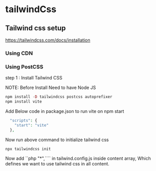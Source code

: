 # tailwindCss

## Tailwind css setup

https://tailwindcss.com/docs/installation

### Using CDN
  <script src="https://cdn.tailwindcss.com"></script>

### Using PostCSS
step 1 : Install Tailwind CSS

NOTE: Before Install Need to have Node JS

```php
npm install -D tailwindcss postcss autoprefixer
npm install vite 
`````
Add Below code in package.json to run vite on npm start 

```php
  "scripts": {
    "start": "vite"
  },
`````
Now run above command to initialize tailwind css
```php
npx tailwindcss init
````
Now add ``php "*",```` in tailwind.config.js inside content array, Which defines we want to use tailwind css in all content.
